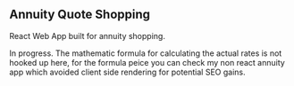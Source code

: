 ## Annuity Quote Shopping

React Web App built for annuity shopping.

In progress. The mathematic formula for calculating the actual rates is not hooked up here, for the formula peice you can check my non react annuity app which avoided client side rendering for potential SEO gains.
